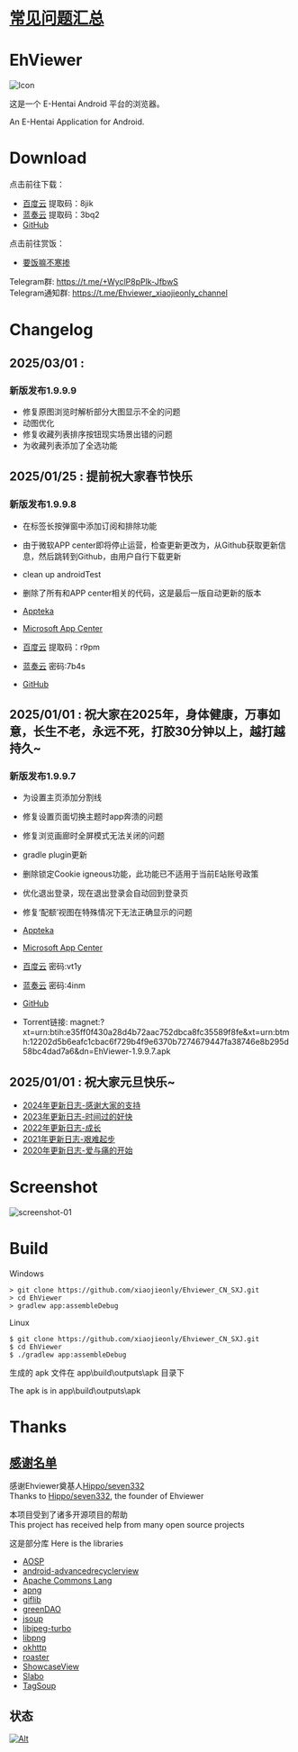 # [常见问题汇总](https://github.com/xiaojieonly/Ehviewer_CN_SXJ/blob/BiLi_PC_Gamer/feedauthor/EhviewerIssue.md)

# EhViewer

![Icon](fastlane/metadata/android/en-US/images/icon.png)

这是一个 E-Hentai Android 平台的浏览器。

An E-Hentai Application for Android.

# Download

点击前往下载：

[//]: # (- [Appteka]&#40;https://appteka.store/app/9b1r203934&#41;)
- [百度云](https://pan.baidu.com/s/1AFJ-ZMx7sjg8GArG5GuawQ) 提取码：8jik
- [蓝奏云](https://wwsu.lanzouu.com/iXlQc2p6sx2h) 提取码：3bq2
- [GitHub](https://github.com/xiaojieonly/Ehviewer_CN_SXJ/releases)

[//]: # (- Torrent链接: magnet:?xt=urn:btih:e35ff0f430a28d4b72aac752dbca8fc35589f8fe&xt=urn:btmh:12202d5b6eafc1cbac6f729b4f9e6370b7274679447fa38746e8b295d58bc4dad7a6&dn=EhViewer-1.9.9.7.apk)

点击前往赏饭：

- [要饭嘛不寒掺](https://github.com/xiaojieonly/Ehviewer_CN_SXJ/blob/BiLi_PC_Gamer/feedauthor/support.md)

Telegram群: https://t.me/+WyclP8pPlk-JfbwS    
Telegram通知群: https://t.me/Ehviewer_xiaojieonly_channel

# Changelog

## 2025/03/01 : 
### 新版发布1.9.9.9

- 修复原图浏览时解析部分大图显示不全的问题
- 动图优化
- 修复收藏列表排序按钮现实场景出错的问题
- 为收藏列表添加了全选功能

## 2025/01/25 : 提前祝大家春节快乐
### 新版发布1.9.9.8

- 在标签长按弹窗中添加订阅和排除功能
- 由于微软APP center即将停止运营，检查更新更改为，从Github获取更新信息，然后跳转到Github，由用户自行下载更新
- clean up androidTest
- 删除了所有和APP center相关的代码，这是最后一版自动更新的版本

- [Appteka](https://appteka.store/app/11dr207588)
- [Microsoft App Center](https://install.appcenter.ms/users/xiaojieonly/apps/com.xjs.ehviewer/distribution_groups/let's%20roll)
- [百度云](https://pan.baidu.com/s/1bD8CNdtUf1UqyMWMhLidkQ) 提取码：r9pm
- [蓝奏云](https://wwsu.lanzouu.com/iGQw12ly703i) 密码:7b4s
- [GitHub](https://github.com/xiaojieonly/Ehviewer_CN_SXJ/releases)

## 2025/01/01 : 祝大家在2025年，身体健康，万事如意，长生不老，永远不死，打胶30分钟以上，越打越持久~  
### 新版发布1.9.9.7

- 为设置主页添加分割线  
- 修复设置页面切换主题时app奔溃的问题  
- 修复浏览画廊时全屏模式无法关闭的问题  
- gradle plugin更新  
- 删除锁定Cookie igneous功能，此功能已不适用于当前E站账号政策  
- 优化退出登录，现在退出登录会自动回到登录页  
- 修复‘配额’视图在特殊情况下无法正确显示的问题  

- [Appteka](https://appteka.store/app/9b1r203934)
- [Microsoft App Center](https://install.appcenter.ms/users/xiaojieonly/apps/com.xjs.ehviewer/distribution_groups/let's%20roll)
- [百度云](https://pan.baidu.com/s/1GV7ltodLNyZwxKulmi5laQ) 密码:vt1y
- [蓝奏云](https://wwsu.lanzouu.com/iOHZV2jlhjuj) 密码:4inm
- [GitHub](https://github.com/xiaojieonly/Ehviewer_CN_SXJ/releases)
- Torrent链接: magnet:?xt=urn:btih:e35ff0f430a28d4b72aac752dbca8fc35589f8fe&xt=urn:btmh:12202d5b6eafc1cbac6f729b4f9e6370b7274679447fa38746e8b295d58bc4dad7a6&dn=EhViewer-1.9.9.7.apk

## 2025/01/01 : 祝大家元旦快乐~

- [2024年更新日志-感谢大家的支持](feedauthor/year2024-thanks.md)  
- [2023年更新日志-时间过的好快](feedauthor/year2023-boom.md)  
- [2022年更新日志-成长](feedauthor/year2022-growing-up.md)  
- [2021年更新日志-艰难起步](feedauthor/year2021-step-begin.md)  
- [2020年更新日志-爱与痛的开始](feedauthor/year2020-love-begin.md)


# Screenshot

![screenshot-01](fastlane/metadata/android/en-US/images/phoneScreenshots/1.png)


# Build

Windows

    > git clone https://github.com/xiaojieonly/Ehviewer_CN_SXJ.git
    > cd EhViewer
    > gradlew app:assembleDebug

Linux

    $ git clone https://github.com/xiaojieonly/Ehviewer_CN_SXJ.git
    $ cd EhViewer
    $ ./gradlew app:assembleDebug

生成的 apk 文件在 app\build\outputs\apk 目录下

The apk is in app\build\outputs\apk

# Thanks

## [感谢名单](https://github.com/xiaojieonly/Ehviewer_CN_SXJ/blob/BiLi_PC_Gamer/feedauthor/thankyou.md) 

感谢Ehviewer奠基人[Hippo/seven332](https://github.com/seven332)    
Thanks to [Hippo/seven332](https://github.com/seven332), the founder of Ehviewer    

本项目受到了诸多开源项目的帮助  
This project has received help from many open source projects  

这是部分库
Here is the libraries  
- [AOSP](http://source.android.com/)
- [android-advancedrecyclerview](https://github.com/h6ah4i/android-advancedrecyclerview)
- [Apache Commons Lang](https://commons.apache.org/proper/commons-lang/)
- [apng](http://apng.sourceforge.net/)
- [giflib](http://giflib.sourceforge.net)
- [greenDAO](https://github.com/greenrobot/greenDAO)
- [jsoup](https://github.com/jhy/jsoup)
- [libjpeg-turbo](http://libjpeg-turbo.virtualgl.org/)
- [libpng](http://www.libpng.org/pub/png/libpng.html)
- [okhttp](https://github.com/square/okhttp)
- [roaster](https://github.com/forge/roaster)
- [ShowcaseView](https://github.com/amlcurran/ShowcaseView)
- [Slabo](https://github.com/TiroTypeworks/Slabo)
- [TagSoup](http://home.ccil.org/~cowan/tagsoup/)

## 状态

[![Alt](https://repobeats.axiom.co/api/embed/e6becb5b041dae430dff7f85581aa1f91975d416.svg "Repobeats analytics image")](https://github.com/xiaojieonly/Ehviewer_CN_SXJ/pulse)
